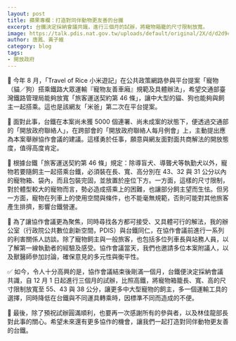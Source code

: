 ```yaml
---
layout: post
title: 蘋果專欄：打造對同伴動物更友善的台鐵
excerpt: 台鐵決定採納會議共識，進行三個月的試辦，將寵物箱籠的尺寸限制放寬。
image: https://talk.pdis.nat.gov.tw/uploads/default/original/2X/d/d2d9c7bf3088d67c5150e2e658a5dcae2f3a6e66.png
author: 唐鳳、黃子維
category: blog
tags:
- 開放政府
---
```


🐶 今年 8 月，「Travel of Rice 小米遊記」在公共政策網路參與平台提案「寵物（貓／狗）搭乘鐵路大眾運輸『寵物友善車廂』規範及具體辦法」，希望交通部臺灣鐵路管理局能夠放寬「旅客運送契約第 46 條」，讓中大型的貓、狗也能夠與飼主一起搭乘。這也是該網友「米爸」第二次在平台提案。
 
🚆 面對此事，台鐵在本案尚未獲 5000 個連署、尚未成案的狀態下，便透過交通部的「開放政府聯絡人」，在跨部會的「開放政府聯絡人每月例會」上，主動提出應為本案舉辦協作會議的建議。這樣勇於任事，願意與網友面對面共商解法的開放態度，值得高度肯定。
 
🚃 根據台鐵「旅客運送契約第 46 條」規定：除導盲犬、導聾犬等執勤犬以外，寵物若要隨飼主一起搭乘台鐵，必須裝在長、寬、高分別在 43、32 與 31 公分以內的寵物箱、袋內，而且包裝完固，並放置於座位下方。一方面，這樣的尺寸限制，對於體型較大的寵物而言，勢必造成搭乘上的困難，也讓部分飼主望而生怯。但另一方面，寵物在列車上的使用空間與條件，也不能毫無規範，否則可能對其他旅客產生排擠，影響台鐵營運。
 
🎨 為了讓協作會議更為聚焦，同時尋找各方都可接受、又具體可行的解法，我的辦公室（行政院公共數位創新空間，PDIS）與台鐵同仁，在協作會議前進行一系列的利害關係人訪談。除了寵物飼主與一般旅客，也包括多位列車長與站務人員，以了解第一線執勤者的經驗及感受。協作會議當天，我們也邀請多位本案附議人，以及獸醫師參加討論，確保意見的多元性與衡平性。
 
✅ 如今，令人十分高興的是，協作會議結束後剛滿一個月，台鐵便決定採納會議共識，自 12 月 1 日起進行三個月的試辦，比照高鐵，將寵物箱籠長、寬、高的尺寸限制放寬至 55、43 與 38 公分，讓更多中大型寵物的飼主，多一個運輸工具的選擇，同時降低在台鐵與不同運具轉乘時，因標準不同而造成的不便。
 
🚄 最後，除了預祝試辦圓滿順利，也要再一次感謝所有的參與者，以及林佳龍部長對此事的關心。希望未來還有更多協作的機會，讓我們一起打造對同伴動物更友善的台鐵。
